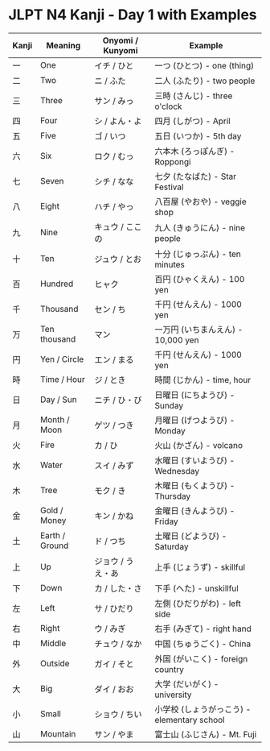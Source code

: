 # JLPT N4 Kanji - Day 1 with Examples

| Kanji | Meaning | Onyomi / Kunyomi | Example |
|-------|---------|------------------|---------|
| 一 | One | イチ / ひと | 一つ (ひとつ) - one (thing) |
| 二 | Two | ニ / ふた | 二人 (ふたり) - two people |
| 三 | Three | サン / みっ | 三時 (さんじ) - three o'clock |
| 四 | Four | シ / よん・よ | 四月 (しがつ) - April |
| 五 | Five | ゴ / いつ | 五日 (いつか) - 5th day |
| 六 | Six | ロク / むっ | 六本木 (ろっぽんぎ) - Roppongi |
| 七 | Seven | シチ / なな | 七夕 (たなばた) - Star Festival |
| 八 | Eight | ハチ / やっ | 八百屋 (やおや) - veggie shop |
| 九 | Nine | キュウ / ここの | 九人 (きゅうにん) - nine people |
| 十 | Ten | ジュウ / とお | 十分 (じゅっぷん) - ten minutes |
| 百 | Hundred | ヒャク | 百円 (ひゃくえん) - 100 yen |
| 千 | Thousand | セン / ち | 千円 (せんえん) - 1000 yen |
| 万 | Ten thousand | マン | 一万円 (いちまんえん) - 10,000 yen |
| 円 | Yen / Circle | エン / まる | 千円 (せんえん) - 1000 yen |
| 時 | Time / Hour | ジ / とき | 時間 (じかん) - time, hour |
| 日 | Day / Sun | ニチ / ひ・び | 日曜日 (にちようび) - Sunday |
| 月 | Month / Moon | ゲツ / つき | 月曜日 (げつようび) - Monday |
| 火 | Fire | カ / ひ | 火山 (かざん) - volcano |
| 水 | Water | スイ / みず | 水曜日 (すいようび) - Wednesday |
| 木 | Tree | モク / き | 木曜日 (もくようび) - Thursday |
| 金 | Gold / Money | キン / かね | 金曜日 (きんようび) - Friday |
| 土 | Earth / Ground | ド / つち | 土曜日 (どようび) - Saturday |
| 上 | Up | ジョウ / うえ・あ | 上手 (じょうず) - skillful |
| 下 | Down | カ / した・さ | 下手 (へた) - unskillful |
| 左 | Left | サ / ひだり | 左側 (ひだりがわ) - left side |
| 右 | Right | ウ / みぎ | 右手 (みぎて) - right hand |
| 中 | Middle | チュウ / なか | 中国 (ちゅうごく) - China |
| 外 | Outside | ガイ / そと | 外国 (がいこく) - foreign country |
| 大 | Big | ダイ / おお | 大学 (だいがく) - university |
| 小 | Small | ショウ / ちい | 小学校 (しょうがっこう) - elementary school |
| 山 | Mountain | サン / やま | 富士山 (ふじさん) - Mt. Fuji |
